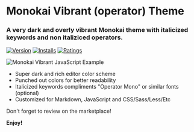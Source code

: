 # Monokai Vibrant (operator) Theme
### A very dark and overly vibrant Monokai theme with italicized keywords and non italiziced operators.

[![Version](https://vsmarketplacebadge.apphb.com/version/s3gf4ult.monokai-vibrant.svg)](https://marketplace.visualstudio.com/items?itemName=s3gf4ult.monokai-vibrant)
[![Installs](https://vsmarketplacebadge.apphb.com/installs/s3gf4ult.monokai-vibrant.svg)](https://marketplace.visualstudio.com/items?itemName=s3gf4ult.monokai-vibrant)
[![Ratings](https://vsmarketplacebadge.apphb.com/rating/s3gf4ult.monokai-vibrant.svg)](https://marketplace.visualstudio.com/items?itemName=s3gf4ult.monokai-vibrant)

![Monokai Vibrant JavaScript Example](https://hostr.co/file/970/VTzyLzofPlw9/monokai-vibrant-ss.png)

* Super dark and rich editor color scheme
* Punched out colors for better readability
* Italicized keywords compliments "Operator Mono" or similar fonts (optional)
* Customized for Markdown, JavaScript and CSS/Sass/Less/Etc

Don't forget to review on the marketplace!

**Enjoy!**
